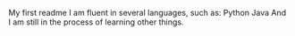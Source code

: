 My first readme
I am fluent in several languages, such as:
Python 
Java
And I am still in the process of learning other things.
